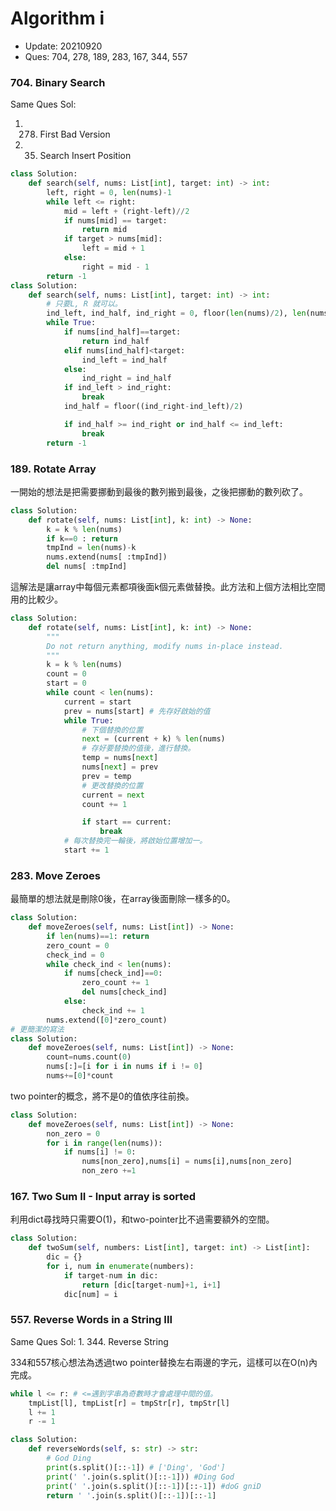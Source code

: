 # Algorithm i

- Update: 20210920
- Ques: 704, 278, 189, 283, 167, 344, 557

### 704. Binary Search

Same Ques Sol:
  1. 278. First Bad Version
  2. 35. Search Insert Position

``` Python
class Solution:
    def search(self, nums: List[int], target: int) -> int:
        left, right = 0, len(nums)-1
        while left <= right:
            mid = left + (right-left)//2
            if nums[mid] == target:
                return mid
            if target > nums[mid]:
                left = mid + 1
            else:
                right = mid - 1
        return -1
class Solution:
    def search(self, nums: List[int], target: int) -> int:
        # 只要L, R 就可以。
        ind_left, ind_half, ind_right = 0, floor(len(nums)/2), len(nums)
        while True:
            if nums[ind_half]==target:
                return ind_half
            elif nums[ind_half]<target:
                ind_left = ind_half
            else:
                ind_right = ind_half
            if ind_left > ind_right:
                break
            ind_half = floor((ind_right-ind_left)/2)

            if ind_half >= ind_right or ind_half <= ind_left:
                break
        return -1
```

### 189. Rotate Array

一開始的想法是把需要挪動到最後的數列搬到最後，之後把挪動的數列砍了。

``` Python
class Solution:
    def rotate(self, nums: List[int], k: int) -> None:
        k = k % len(nums)
        if k==0 : return
        tmpInd = len(nums)-k
        nums.extend(nums[ :tmpInd])
        del nums[ :tmpInd]
```

這解法是讓array中每個元素都項後面k個元素做替換。此方法和上個方法相比空間用的比較少。

``` Python
class Solution:
    def rotate(self, nums: List[int], k: int) -> None:
        """
        Do not return anything, modify nums in-place instead.
        """
        k = k % len(nums)
        count = 0
        start = 0
        while count < len(nums):
            current = start
            prev = nums[start] # 先存好啟始的值
            while True:
                # 下個替換的位置
                next = (current + k) % len(nums)
                # 存好要替換的值後，進行替換。
                temp = nums[next]
                nums[next] = prev
                prev = temp
                # 更改替換的位置
                current = next
                count += 1

                if start == current:
                    break
            # 每次替換完一輪後，將啟始位置增加一。
            start += 1
```

### 283. Move Zeroes

最簡單的想法就是刪除0後，在array後面刪除一樣多的0。

``` Python
class Solution:
    def moveZeroes(self, nums: List[int]) -> None:
        if len(nums)==1: return
        zero_count = 0
        check_ind = 0
        while check_ind < len(nums):
            if nums[check_ind]==0:
                zero_count += 1
                del nums[check_ind]
            else:
                check_ind += 1
        nums.extend([0]*zero_count)
# 更簡潔的寫法
class Solution:
    def moveZeroes(self, nums: List[int]) -> None:
        count=nums.count(0)
        nums[:]=[i for i in nums if i != 0]
        nums+=[0]*count
```

two pointer的概念，將不是0的值依序往前換。

``` Python
class Solution:
    def moveZeroes(self, nums: List[int]) -> None:
        non_zero = 0
        for i in range(len(nums)):
            if nums[i] != 0:
                nums[non_zero],nums[i] = nums[i],nums[non_zero]
                non_zero +=1
```

### 167. Two Sum II - Input array is sorted

利用dict尋找時只需要O(1)，和two-pointer比不過需要額外的空間。

``` Python
class Solution:
    def twoSum(self, numbers: List[int], target: int) -> List[int]:
        dic = {}
        for i, num in enumerate(numbers):
            if target-num in dic:
                return [dic[target-num]+1, i+1]
            dic[num] = i
```

### 557. Reverse Words in a String III

Same Ques Sol:
    1. 344. Reverse String

334和557核心想法為透過two pointer替換左右兩邊的字元，這樣可以在O(n)內完成。

``` Python
while l <= r: # <=遇到字串為奇數時才會處理中間的值。
    tmpList[l], tmpList[r] = tmpStr[r], tmpStr[l]
    l += 1
    r -= 1
```

``` Python
class Solution:
    def reverseWords(self, s: str) -> str:
        # God Ding
        print(s.split()[::-1]) # ['Ding', 'God']
        print(' '.join(s.split()[::-1])) #Ding God
        print(' '.join(s.split()[::-1])[::-1]) #doG gniD
        return ' '.join(s.split()[::-1])[::-1]
```